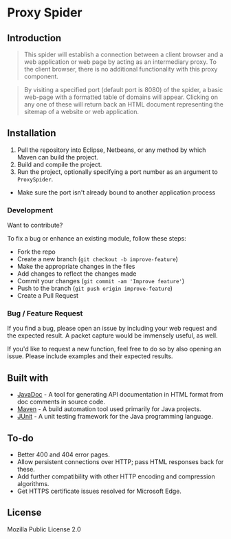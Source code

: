 # Proxy Spider

## Introduction

>This spider will establish a connection between a client browser and a web application or web page by acting as an intermediary proxy. To the client browser, there is no additional functionality with this proxy component. 

>By visiting a specified port (default port is 8080) of the spider, a basic web-page with a formatted table of domains will appear. Clicking on any one of these will return back an HTML document representing the sitemap of a website or web application.


## Installation

1. Pull the repository into Eclipse, Netbeans, or any method by which Maven can build the project.
2. Build and compile the project.
3. Run the project, optionally specifying a port number as an argument to `ProxySpider`.
  * Make sure the port isn't already bound to another application process


### Development
Want to contribute?

To fix a bug or enhance an existing module, follow these steps:

- Fork the repo
- Create a new branch (`git checkout -b improve-feature`)
- Make the appropriate changes in the files
- Add changes to reflect the changes made
- Commit your changes (`git commit -am 'Improve feature'`)
- Push to the branch (`git push origin improve-feature`)
- Create a Pull Request 

### Bug / Feature Request

If you find a bug, please open an issue by including your web request and the expected result. A packet capture would be immensely useful, as well.

If you'd like to request a new function, feel free to do so by also opening an issue. Please include examples and their expected results.


## Built with 

- [JavaDoc](http://www.oracle.com/technetwork/java/javase/tech/index-jsp-135444.html) - A tool for generating API documentation in HTML format from doc comments in source code.
- [Maven](https://developers.google.com/chart/interactive/docs/quick_start) - A build automation tool used primarily for Java projects.
- [JUnit](http://getbootstrap.com/) - A unit testing framework for the Java programming language. 


## To-do
- Better 400 and 404 error pages.
- Allow persistent connections over HTTP; pass HTML responses back for these.
- Add further compatibility with other HTTP encoding and compression algorithms.
- Get HTTPS certificate issues resolved for Microsoft Edge.

## License

Mozilla Public License 2.0
